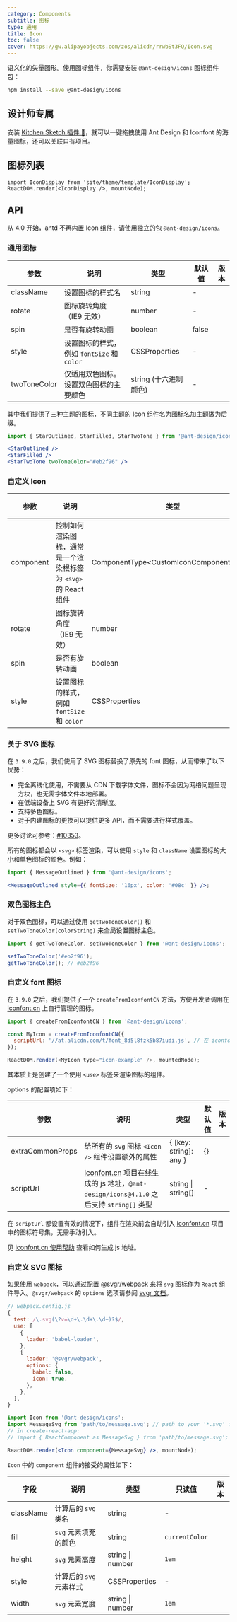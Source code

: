 ```yaml
---
category: Components
subtitle: 图标
type: 通用
title: Icon
toc: false
cover: https://gw.alipayobjects.com/zos/alicdn/rrwbSt3FQ/Icon.svg
---
```


语义化的矢量图形。使用图标组件，你需要安装 `@ant-design/icons` 图标组件包：

```bash
npm install --save @ant-design/icons
```

## 设计师专属

安装 [Kitchen Sketch 插件 💎](https://kitchen.alipay.com)，就可以一键拖拽使用 Ant Design 和 Iconfont 的海量图标，还可以关联自有项目。

## 图标列表

```__react
import IconDisplay from 'site/theme/template/IconDisplay';
ReactDOM.render(<IconDisplay />, mountNode);
```

## API

从 4.0 开始，antd 不再内置 Icon 组件，请使用独立的包 `@ant-design/icons`。

### 通用图标

| 参数 | 说明 | 类型 | 默认值 | 版本 |
| --- | --- | --- | --- | --- |
| className | 设置图标的样式名 | string | - |  |
| rotate | 图标旋转角度（IE9 无效） | number | - |  |
| spin | 是否有旋转动画 | boolean | false |  |
| style | 设置图标的样式，例如 `fontSize` 和 `color` | CSSProperties | - |  |
| twoToneColor | 仅适用双色图标。设置双色图标的主要颜色 | string (十六进制颜色) | - |  |

其中我们提供了三种主题的图标，不同主题的 Icon 组件名为图标名加主题做为后缀。

```jsx
import { StarOutlined, StarFilled, StarTwoTone } from '@ant-design/icons';

<StarOutlined />
<StarFilled />
<StarTwoTone twoToneColor="#eb2f96" />
```

### 自定义 Icon

| 参数 | 说明 | 类型 | 默认值 | 版本 |
| --- | --- | --- | --- | --- |
| component | 控制如何渲染图标，通常是一个渲染根标签为 `<svg>` 的 React 组件 | ComponentType&lt;CustomIconComponentProps> | - |  |
| rotate | 图标旋转角度（IE9 无效） | number | - |  |
| spin | 是否有旋转动画 | boolean | false |  |
| style | 设置图标的样式，例如 `fontSize` 和 `color` | CSSProperties | - |  |

### 关于 SVG 图标

在 `3.9.0` 之后，我们使用了 SVG 图标替换了原先的 font 图标，从而带来了以下优势：

- 完全离线化使用，不需要从 CDN 下载字体文件，图标不会因为网络问题呈现方块，也无需字体文件本地部署。
- 在低端设备上 SVG 有更好的清晰度。
- 支持多色图标。
- 对于内建图标的更换可以提供更多 API，而不需要进行样式覆盖。

更多讨论可参考：[#10353](https://github.com/ant-design/ant-design/issues/10353)。

所有的图标都会以 `<svg>` 标签渲染，可以使用 `style` 和 `className` 设置图标的大小和单色图标的颜色。例如：

```jsx
import { MessageOutlined } from '@ant-design/icons';

<MessageOutlined style={{ fontSize: '16px', color: '#08c' }} />;
```

### 双色图标主色

对于双色图标，可以通过使用 `getTwoToneColor()` 和 `setTwoToneColor(colorString)` 来全局设置图标主色。

```jsx
import { getTwoToneColor, setTwoToneColor } from '@ant-design/icons';

setTwoToneColor('#eb2f96');
getTwoToneColor(); // #eb2f96
```

### 自定义 font 图标

在 `3.9.0` 之后，我们提供了一个 `createFromIconfontCN` 方法，方便开发者调用在 [iconfont.cn](http://iconfont.cn/) 上自行管理的图标。

```js
import { createFromIconfontCN } from '@ant-design/icons';

const MyIcon = createFromIconfontCN({
  scriptUrl: '//at.alicdn.com/t/font_8d5l8fzk5b87iudi.js', // 在 iconfont.cn 上生成
});

ReactDOM.render(<MyIcon type="icon-example" />, mountedNode);
```

其本质上是创建了一个使用 `<use>` 标签来渲染图标的组件。

options 的配置项如下：

| 参数 | 说明 | 类型 | 默认值 | 版本 |
| --- | --- | --- | --- | --- |
| extraCommonProps | 给所有的 `svg` 图标 `<Icon />` 组件设置额外的属性 | { \[key: string]: any } | {} |  |
| scriptUrl | [iconfont.cn](http://iconfont.cn/) 项目在线生成的 js 地址，`@ant-design/icons@4.1.0` 之后支持 `string[]` 类型 | string \| string\[] | - |  |

在 `scriptUrl` 都设置有效的情况下，组件在渲染前会自动引入 [iconfont.cn](http://iconfont.cn/) 项目中的图标符号集，无需手动引入。

见 [iconfont.cn 使用帮助](http://iconfont.cn/help/detail?spm=a313x.7781069.1998910419.15&helptype=code) 查看如何生成 js 地址。

### 自定义 SVG 图标

如果使用 `webpack`，可以通过配置 [@svgr/webpack](https://www.npmjs.com/package/@svgr/webpack) 来将 `svg` 图标作为 `React` 组件导入。`@svgr/webpack` 的 `options` 选项请参阅 [svgr 文档](https://github.com/smooth-code/svgr#options)。

```js
// webpack.config.js
{
  test: /\.svg(\?v=\d+\.\d+\.\d+)?$/,
  use: [
    {
      loader: 'babel-loader',
    },
    {
      loader: '@svgr/webpack',
      options: {
        babel: false,
        icon: true,
      },
    },
  ],
}
```

```jsx
import Icon from '@ant-design/icons';
import MessageSvg from 'path/to/message.svg'; // path to your '*.svg' file.
// in create-react-app:
// import { ReactComponent as MessageSvg } from 'path/to/message.svg';

ReactDOM.render(<Icon component={MessageSvg} />, mountNode);
```

`Icon` 中的 `component` 组件的接受的属性如下：

| 字段      | 说明                    | 类型             | 只读值         | 版本 |
| --------- | ----------------------- | ---------------- | -------------- | ---- |
| className | 计算后的 `svg` 类名     | string           | -              |      |
| fill      | `svg` 元素填充的颜色    | string           | `currentColor` |      |
| height    | `svg` 元素高度          | string \| number | `1em`          |      |
| style     | 计算后的 `svg` 元素样式 | CSSProperties    | -              |      |
| width     | `svg` 元素宽度          | string \| number | `1em`          |      |
